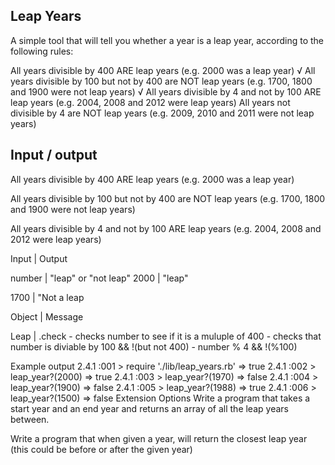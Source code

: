 ## Leap Years

A simple tool that will tell you whether a year is a leap year, according to the following rules:

All years divisible by 400 ARE leap years (e.g. 2000 was a leap year) √
All years divisible by 100 but not by 400 are NOT leap years (e.g. 1700, 1800 and 1900 were not leap years) √
All years divisible by 4 and not by 100 ARE leap years (e.g. 2004, 2008 and 2012 were leap years)
All years not divisible by 4 are NOT leap years (e.g. 2009, 2010 and 2011 were not leap years)

<!-- ## User Story 

As a user, 
I want to input a number 
To see if its a leap year


 -->


## Input / output

All years divisible by 400 ARE leap years (e.g. 2000 was a leap year)

All years divisible by 100 but not by 400 are NOT leap years (e.g. 1700, 1800 and 1900 were not leap years)

All years divisible by 4 and not by 100 ARE leap years (e.g. 2004, 2008 and 2012 were leap years)


Input           | Output

number          | "leap" or "not leap"
2000            | "leap"

1700            | "Not a leap

Object          | Message 

Leap            | .check 
                    - checks number to see if it is a muluple of 400 
                    - checks that number is diviable by 100 && !(but not 400)
                    - number % 4 && !(%100)
















Example output
2.4.1 :001 > require './lib/leap_years.rb'
 => true
2.4.1 :002 > leap_year?(2000)
 => true
2.4.1 :003 > leap_year?(1970)
 => false
2.4.1 :004 > leap_year?(1900)
 => false
2.4.1 :005 > leap_year?(1988)
 => true
2.4.1 :006 > leap_year?(1500)
 => false
Extension Options
Write a program that takes a start year and an end year and returns an array of all the leap years between.

Write a program that when given a year, will return the closest leap year (this could be before or after the given year)